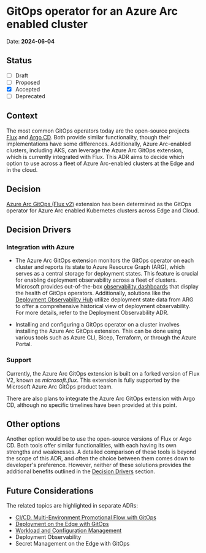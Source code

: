 # GitOps operator for an Azure Arc enabled cluster

Date: **2024-06-04**

## Status

- [ ] Draft
- [ ] Proposed
- [X] Accepted
- [ ] Deprecated

## Context

The most common GitOps operators today are the open-source projects [Flux](https://fluxcd.io/flux/) and [Argo CD](https://argo-cd.readthedocs.io/en/stable/). Both provide similar functionality, though their implementations have some differences.
Additionally, Azure Arc-enabled clusters, including AKS, can leverage the Azure Arc GitOps extension, which is currently integrated with Flux.
This ADR aims to decide which option to use across a fleet of Azure Arc-enabled clusters at the Edge and in the cloud.

## Decision

[Azure Arc GitOps (Flux v2)](https://learn.microsoft.com/azure/azure-arc/kubernetes/conceptual-gitops-flux2) extension has been determined as the GitOps operator for Azure Arc enabled Kubernetes clusters across Edge and Cloud.

## Decision Drivers

### Integration with Azure

- The Azure Arc GitOps extension monitors the GitOps operator on each cluster and reports its state to Azure Resource Graph (ARG), which serves as a central storage for deployment states.
This feature is crucial for enabling deployment observability across a fleet of clusters.
Microsoft provides out-of-the-box [observability dashboards](https://learn.microsoft.com/azure/azure-arc/kubernetes/monitor-gitops-flux-2) that display the health of GitOps operators.
Additionally, solutions like the [Deployment Observability Hub](https://github.com/microsoft/kalypso-observability-hub?tab=readme-ov-file#deployment-observability-hub)
utilize deployment state data from ARG to offer a comprehensive historical view of deployment observability. For more details, refer to the Deployment Observability ADR.

- Installing and configuring a GitOps operator on a cluster involves installing the Azure Arc GitOps extension.
This can be done using various tools such as Azure CLI, Bicep, Terraform, or through the Azure Portal.

### Support

Currently, the Azure Arc GitOps extension is built on a forked version of Flux V2, known as *microsoft.flux*. This extension is fully supported by the Microsoft Azure Arc GitOps product team.

There are also plans to integrate the Azure Arc GitOps extension with Argo CD, although no specific timelines have been provided at this point.

## Other options

Another option would be to use the open-source versions of Flux or Argo CD. Both tools offer similar functionalities, with each having its own strengths and weaknesses.
A detailed comparison of these tools is beyond the scope of this ADR, and often the choice between them comes down to developer's preference.
However, neither of these solutions provides the additional benefits outlined in the [Decision Drivers](#decision-drivers) section.

## Future Considerations

The related topics are highlighted in separate ADRs:

- [CI/CD. Multi-Environment Promotional Flow with GitOps](./cicd-gitops.md)
- [Deployment on the Edge with GitOps](./deployment-on-edge-gitops.md)
- [Workload and Configuration Management](./workload-configuration-management.md)
- Deployment Observability
- Secret Management on the Edge with GitOps
